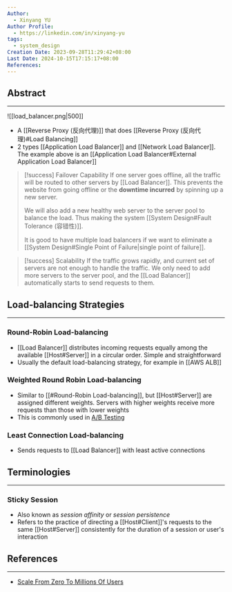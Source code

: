 ```yaml
---
Author:
  - Xinyang YU
Author Profile:
  - https://linkedin.com/in/xinyang-yu
tags:
  - system_design
Creation Date: 2023-09-28T11:29:42+08:00
Last Date: 2024-10-15T17:15:17+08:00
References: 
---
```

## Abstract
---
![[load_balancer.png|500]]
- A [[Reverse Proxy (反向代理)]] that does [[Reverse Proxy (反向代理)#Load Balancing]]
- 2 types [[Application Load Balancer]] and [[Network Load Balancer]]. The example above is an [[Application Load Balancer#External Application Load Balancer]]

>[!success] Failover Capability
> If one server goes offline, all the traffic will be routed to other servers by [[Load Balancer]]. This prevents the website from going offline or the **downtime incurred** by spinning up a new server.
> 
> We will also add a new healthy web server to the server pool to balance the load. Thus making the system [[System Design#Fault Tolerance (容错性)]].
> 
> It is good to have multiple load balancers if we want to eliminate a [[System Design#Single Point of Failure|single point of failure]].

>[!success] Scalability
> If the traffic grows rapidly, and current set of servers are not enough to handle the traffic. We only need to add more servers to the server pool, and the [[Load Balancer]] automatically starts to send requests to them.

## Load-balancing Strategies
---
### Round-Robin Load-balancing
- [[Load Balancer]] distributes incoming requests equally among the available [[Host#Server]] in a circular order. Simple and straightforward 
- Usually the default load-balancing strategy, for example in [[AWS ALB]]

### Weighted Round Robin Load-balancing
- Similar to [[#Round-Robin Load-balancing]], but [[Host#Server]] are assigned different weights. Servers with higher weights receive more requests than those with lower weights
- This is commonly used in [A/B Testing](https://en.wikipedia.org/wiki/A/B_testing)

### Least Connection Load-balancing
- Sends requests to [[Load Balancer]] with least active connections

## Terminologies
---
### Sticky Session
- Also known as *session affinity* or *session persistence*
- Refers to the practice of directing a [[Host#Client]]'s requests to the same [[Host#Server]] consistently for the duration of a session or user's interaction
## References
---
- [Scale From Zero To Millions Of Users](https://bytebytego.com/courses/system-design-interview/scale-from-zero-to-millions-of-users)